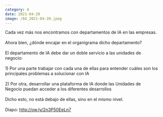 ```yaml
--- 
category: A 
date: 2021-04-20 
image: /84_2021-04-20.jpeg 
--- 
```


Cada vez más nos encontramos con departamentos de IA en las empresas. <br><br>Ahora bien, ¿dónde encajar en el organigrama dicho departamento?<br><br>El departamento de IA debe dar un doble servicio a las unidades de negocio:<br><br>1) Por una parte trabajar con cada una de ellas para entender cuáles son los principales problemas a solucionar con IA<br><br>2) Por otra, desarrollar una plataforma de IA donde las Unidades de Negocio puedan acceder a los diferentes desarrollos<br><br>Dicho esto, no está debajo de ellas, sino en el mismo nivel.<br><br>Diapo: http://ow.ly/2n3P50EeLn7